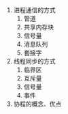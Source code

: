 1. 进程通信的方式
   1. 管道
   2. 共享内存块
   3. 信号量
   4. 消息队列
   5. 套接字
2. 线程同步的方式
   1. 临界区
   2. 互斥量
   3. 信号量
   4. 事件
3. 协程的概念、优点

